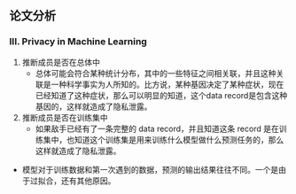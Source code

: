 ## 论文分析


### III. Privacy in Machine Learning
1. 推断成员是否在总体中
    * 总体可能会符合某种统计分布，其中的一些特征之间相关联，并且这种关联是一种科学事实为人所知的。比方说，某种基因决定了某种症状，现在已经知道了这种症状，那么可以明显的知道，这个data record是包含这种基因的，这样就造成了隐私泄露。
1. 推断成员是否在训练集中
    * 如果敌手已经有了一条完整的 data record，并且知道这条 record 是在训练集中，也知道这个训练集是用来训练什么模型做什么预测任务的，那么这样就造成了隐私泄露。






* 模型对于训练数据和第一次遇到的数据，预测的输出结果往往不同。一个是由于过拟合，还有其他原因。
